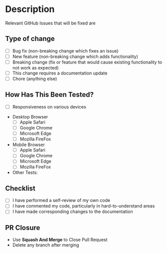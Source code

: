 # Description

<!-- Please include a summary of the change -->

Relevant GitHub Issues that will be fixed are

## Type of change

<!-- Select all options that are relevant. -->

- [ ] Bug fix (non-breaking change which fixes an issue)
- [ ] New feature (non-breaking change which adds functionality)
- [ ] Breaking change (fix or feature that would cause existing functionality to
      not work as expected)
- [ ] This change requires a documentation update
- [ ] Chore (anything else)

## How Has This Been Tested?

<!-- Summary of tests conducted -->

- [ ] Responsiveness on various devices
- Desktop Browser
  - [ ] Apple Safari
  - [ ] Google Chrome
  - [ ] Microsoft Edge
  - [ ] Mozilla FireFox
- Mobile Browser
  - [ ] Apple Safari
  - [ ] Google Chrome
  - [ ] Microsoft Edge
  - [ ] Mozilla FireFox
- Other Tests:

## Checklist

- [ ] I have performed a self-review of my own code
- [ ] I have commented my code, particularly in hard-to-understand areas
- [ ] I have made corresponding changes to the documentation

## PR Closure

- Use **Squash And Merge** to Close Pull Request
- Delete any branch after merging
